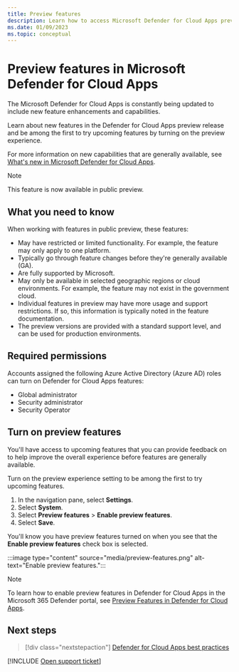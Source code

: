 ```yaml
---
title: Preview features
description: Learn how to access Microsoft Defender for Cloud Apps preview features.
ms.date: 01/09/2023
ms.topic: conceptual
---
```

# Preview features in Microsoft Defender for Cloud Apps

The Microsoft Defender for Cloud Apps is constantly being updated to include new feature enhancements and capabilities.

Learn about new features in the Defender for Cloud Apps preview release and be among the first to try upcoming features by turning on the preview experience.

For more information on new capabilities that are generally available, see [What's new in Microsoft Defender for Cloud Apps](release-notes.md).

> [!NOTE]
> This feature is now available in public preview.

## What you need to know

When working with features in public preview, these features:

- May have restricted or limited functionality. For example, the feature may only apply to one platform.
- Typically go through feature changes before they're generally available (GA).
- Are fully supported by Microsoft.
- May only be available in selected geographic regions or cloud environments. For example, the feature may not exist in the government cloud.
- Individual features in preview may have more usage and support restrictions. If so, this information is typically noted in the feature documentation.
- The preview versions are provided with a standard support level, and can be used for production environments.

## Required permissions

Accounts assigned the following Azure Active Directory (Azure AD) roles can turn on Defender for Cloud Apps features:

- Global administrator
- Security administrator
- Security Operator

## Turn on preview features

You'll have access to upcoming features that you can provide feedback on to help improve the overall experience before features are generally available.

Turn on the preview experience setting to be among the first to try upcoming features.

1. In the navigation pane, select **Settings**.
2. Select **System**.
3. Select **Preview features** > **Enable preview features**.
4. Select **Save**.

You'll know you have preview features turned on when you see that the **Enable preview features** check box is selected.

:::image type="content" source="media/preview-features.png" alt-text="Enable preview features.":::

> [!NOTE]
> To learn how to enable preview features in Defender for Cloud Apps in the Microsoft 365 Defender portal, see [Preview Features in Defender for Cloud Apps](/microsoft-365/security/defender/microsoft-365-security-center-defender-cloud-apps#preview-features-in-defender-for-cloud-apps).

## Next steps

> [!div class="nextstepaction"]
> [Defender for Cloud Apps best practices](best-practices.md)

[!INCLUDE [Open support ticket](includes/support.md)]
